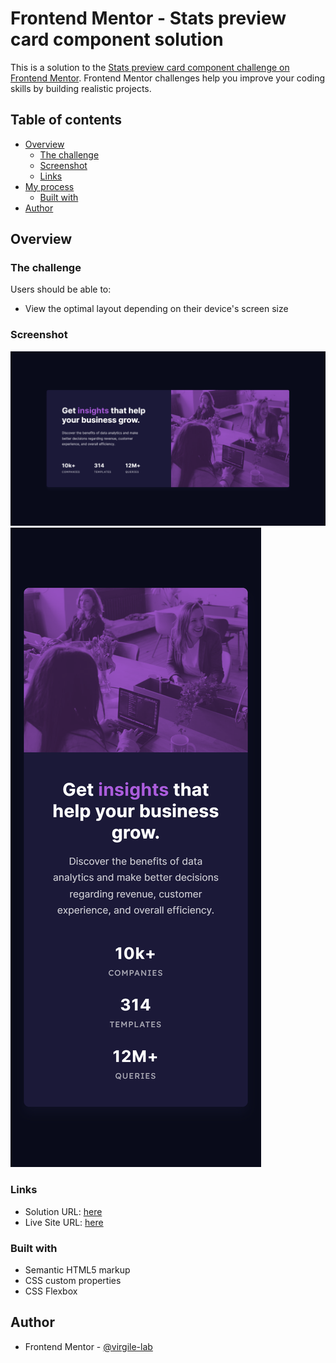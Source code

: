 # Frontend Mentor - Stats preview card component solution

This is a solution to the [Stats preview card component challenge on Frontend Mentor](https://www.frontendmentor.io/challenges/stats-preview-card-component-8JqbgoU62). Frontend Mentor challenges help you improve your coding skills by building realistic projects.


## Table of contents

- [Overview](#overview)
  - [The challenge](#the-challenge)
  - [Screenshot](#screenshot)
  - [Links](#links)
- [My process](#my-process)
  - [Built with](#built-with)
- [Author](#author)

## Overview

### The challenge

Users should be able to:

- View the optimal layout depending on their device's screen size

### Screenshot

![](./Screenshot_Desktop.png)
![](./Screenshot_Mobile.png)

### Links

- Solution URL: [here](https://github.com/virgile-lab/frontend_mentor/tree/main/08_stats-preview-card-component-main)
- Live Site URL: [here](https://virgile-lab.github.io/frontend_mentor/08_stats-preview-card-component-main/)

### Built with

- Semantic HTML5 markup
- CSS custom properties
- CSS Flexbox

## Author

- Frontend Mentor - [@virgile-lab](https://www.frontendmentor.io/profile/virgile-lab)

